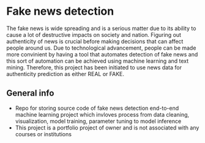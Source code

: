 # Fake news detection

The fake news is wide spreading and is a serious matter due to its ability to cause a lot of destructive impacts on society and nation. Figuring out authenticity of news is crucial before making decisions that can affect people around us. Due to technological advancement, people can be made more convinient by having a tool that automates detection of fake news and this sort of automation can be achieved using machine learning and text mining. Therefore, this project has been initiated to use news data for authenticity prediction as either REAL or FAKE.

## General info
- Repo for storing source code of fake news detection end-to-end machine learning project which invloves process from data cleaning, visualization, 
model training, parameter tuning to model inference
- This project is a portfolio project of owner and is not associated with any courses or institutions

